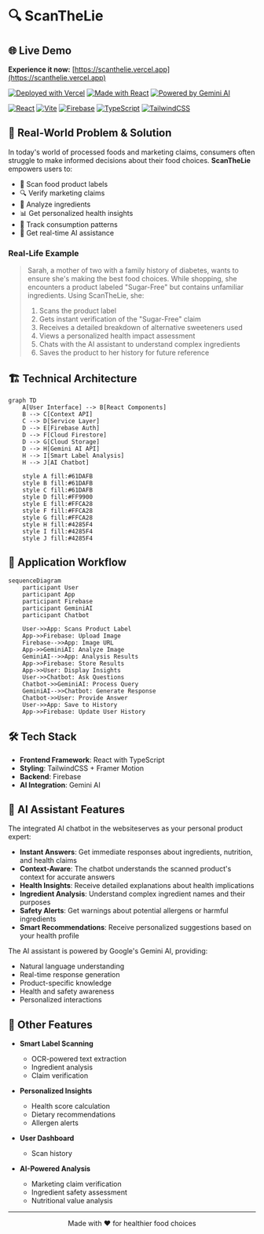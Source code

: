 # 🔍 ScanTheLie

## 🌐 Live Demo
**Experience it now:** [https://scanthelie.vercel.app](https://scanthelie.vercel.app)

[![Deployed with Vercel](https://img.shields.io/badge/Deployed%20with-Vercel-black?style=for-the-badge&logo=vercel)](https://scanthelie.vercel.app)
[![Made with React](https://img.shields.io/badge/Made%20with-React-61DAFB?style=for-the-badge&logo=react)](https://reactjs.org)
[![Powered by Gemini AI](https://img.shields.io/badge/Powered%20by-Gemini%20AI-4285F4?style=for-the-badge&logo=google)](https://cloud.google.com/gemini)

[![React](https://img.shields.io/badge/React-18.3.1-61DAFB?logo=react)](https://reactjs.org/)
[![Vite](https://img.shields.io/badge/Vite-5.4.2-646CFF?logo=vite)](https://vitejs.dev/)
[![Firebase](https://img.shields.io/badge/Firebase-11.8.1-FFCA28?logo=firebase)](https://firebase.google.com/)
[![TypeScript](https://img.shields.io/badge/TypeScript-5.5.0-3178C6?logo=typescript)](https://www.typescriptlang.org/)
[![TailwindCSS](https://img.shields.io/badge/TailwindCSS-3.4.1-06B6D4?logo=tailwindcss)](https://tailwindcss.com/)

## 🎯 Real-World Problem & Solution

In today's world of processed foods and marketing claims, consumers often struggle to make informed decisions about their food choices. **ScanTheLie** empowers users to:

- 📸 Scan food product labels
- 🔍 Verify marketing claims
- 🧪 Analyze ingredients
- 📊 Get personalized health insights
- 📱 Track consumption patterns
- 🤖 Get real-time AI assistance

### Real-Life Example

> Sarah, a mother of two with a family history of diabetes, wants to ensure she's making the best food choices. While shopping, she encounters a product labeled "Sugar-Free" but contains unfamiliar ingredients. Using ScanTheLie, she:
> 1. Scans the product label
> 2. Gets instant verification of the "Sugar-Free" claim
> 3. Receives a detailed breakdown of alternative sweeteners used
> 4. Views a personalized health impact assessment
> 5. Chats with the AI assistant to understand complex ingredients
> 6. Saves the product to her history for future reference

## 🏗️ Technical Architecture

```mermaid
graph TD
    A[User Interface] --> B[React Components]
    B --> C[Context API]
    C --> D[Service Layer]
    D --> E[Firebase Auth]
    D --> F[Cloud Firestore]
    D --> G[Cloud Storage]
    D --> H[Gemini AI API]
    H --> I[Smart Label Analysis]
    H --> J[AI Chatbot]
    
    style A fill:#61DAFB
    style B fill:#61DAFB
    style C fill:#61DAFB
    style D fill:#FF9900
    style E fill:#FFCA28
    style F fill:#FFCA28
    style G fill:#FFCA28
    style H fill:#4285F4
    style I fill:#4285F4
    style J fill:#4285F4
```


## 🔄 Application Workflow

```mermaid
sequenceDiagram
    participant User
    participant App
    participant Firebase
    participant GeminiAI
    participant Chatbot

    User->>App: Scans Product Label
    App->>Firebase: Upload Image
    Firebase-->>App: Image URL
    App->>GeminiAI: Analyze Image
    GeminiAI-->>App: Analysis Results
    App->>Firebase: Store Results
    App->>User: Display Insights
    User->>Chatbot: Ask Questions
    Chatbot->>GeminiAI: Process Query
    GeminiAI-->>Chatbot: Generate Response
    Chatbot->>User: Provide Answer
    User->>App: Save to History
    App->>Firebase: Update User History
```


## 🛠️ Tech Stack

- **Frontend Framework**: React with TypeScript
- **Styling**: TailwindCSS + Framer Motion
- **Backend**: Firebase
- **AI Integration**: Gemini AI

## 🤖 AI Assistant Features

The integrated AI chatbot in the websiteserves as your personal product expert:

- **Instant Answers**: Get immediate responses about ingredients, nutrition, and health claims
- **Context-Aware**: The chatbot understands the scanned product's context for accurate answers
- **Health Insights**: Receive detailed explanations about health implications
- **Ingredient Analysis**: Understand complex ingredient names and their purposes
- **Safety Alerts**: Get warnings about potential allergens or harmful ingredients
- **Smart Recommendations**: Receive personalized suggestions based on your health profile

The AI assistant is powered by Google's Gemini AI, providing:
- Natural language understanding
- Real-time response generation
- Product-specific knowledge
- Health and safety awareness
- Personalized interactions


## 📱 Other Features

- **Smart Label Scanning**
  - OCR-powered text extraction
  - Ingredient analysis
  - Claim verification

- **Personalized Insights**
  - Health score calculation
  - Dietary recommendations
  - Allergen alerts

- **User Dashboard**
  - Scan history


- **AI-Powered Analysis**
  - Marketing claim verification
  - Ingredient safety assessment
  - Nutritional value analysis



---

<p align="center">Made with ❤️ for healthier food choices</p> 
